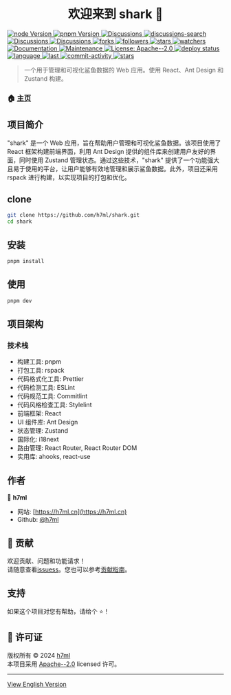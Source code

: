 <h1 align="center">欢迎来到 shark 👋</h1>
<p>
  <a href="https://github.com/h7ml/shark/blob/master/package.json#L99" target="_blank">
    <img alt="node Version" src="https://img.shields.io/badge/node->=20-blue">
  </a>
   <a href="https://github.com/h7ml/shark/blob/master/package.json#L100" target="_blank">
    <img alt="pnpm Version" src="https://img.shields.io/badge/pnpm-8.15.5-blue" />
  </a>
  <a href="https://github.com/h7ml/discussions" target="_blank">
    <img alt="Discussions" src="https://img.shields.io/github/discussions/h7ml/shark" />
  </a>
  <a href="https://github.com/h7ml/shark/discussions?discussions_q=h7ml" target="_blank">
    <img alt="discussions-search" src="https://img.shields.io/github/discussions-search?query=h7ml" />
  </a>
  <a href="https://github.com/h7ml/discussions" target="_blank">
    <img alt="Discussions" src="https://img.shields.io/github/discussions/h7ml/shark" />
  </a>
    <a href="https://github.com/h7ml/shark/blob/master/package.json" target="_blank">
    <img alt="Discussions" src="https://img.shields.io/github/package-json/name/h7ml/shark/master" />
  </a>
  <a href="https://github.com/h7ml/shark/network/members" target="_blank">
    <img alt="forks" src="https://img.shields.io/github/forks/h7ml/shark" />
  </a>
    <a href="https://github.com/h7ml?tab=followers" target="_blank">
    <img alt="followers" src="https://img.shields.io/github/followers/h7ml" />
  </a>
  <a href="https://github.com/h7ml/shark/stargazers" target="_blank">
    <img alt="stars" src="https://img.shields.io/github/stars/h7ml/shark" />
  </a>
   <a href="https://github.com/h7ml/shark/watchers" target="_blank">
    <img alt="watchers" src="https://img.shields.io/github/watchers/h7ml/shark
    " />
  </a>
  <a href="https://github.com/h7ml/shark#readme" target="_blank">
    <img alt="Documentation" src="https://img.shields.io/badge/documentation-yes-brightgreen.svg" />
  </a>
  <a href="https://github.com/h7ml/shark/graphs/commit-activity" target="_blank">
    <img alt="Maintenance" src="https://img.shields.io/badge/Maintained%3F-yes-green.svg" />
  </a>
  <a href="https://github.com/h7ml/shark/blob/master/LICENSE" target="_blank">
    <img alt="License: Apache--2.0" src="https://img.shields.io/github/license/h7ml/shark" />
  </a>
   <a href="https://github.com/h7ml/shark/actions/workflows/deploy.yml" target="_blank">
    <img alt="deploy status" src="https://github.com/h7ml/shark/actions/workflows/deploy.yml/badge.svg" />
  </a>
  <a href="https://github.com/h7ml/shark/search?l=TypeScript" target="_blank">
    <img alt="language" src="https://img.shields.io/github/languages/top/h7ml/shark" />
  </a>
  <a href="https://github.com/h7ml/shark/commits" target="_blank">
    <img alt="last" src="https://img.shields.io/github/last-commit/h7ml/shark.svg" />
  </a>
  <a href="https://github.com/h7ml/shark/commits" target="_blank">
    <img alt="commit-activity" src="https://img.shields.io/github/commit-activity/m/h7ml/shark" />
  </a>
  <a href="https://shark.h7ml.cn" target="_blank">
    <img alt="stars" src="https://img.shields.io/badge/Hosted-Vercel-brightgreen?style=flat&logo=Vercel" />
  </a>
</p>

> 一个用于管理和可视化鲨鱼数据的 Web 应用。使用 React、Ant Design 和 Zustand 构建。

### 🏠 [主页](https://shark.h7ml.cn)

## 项目简介

"shark" 是一个 Web 应用，旨在帮助用户管理和可视化鲨鱼数据。该项目使用了 React 框架构建前端界面，利用 Ant Design 提供的组件库来创建用户友好的界面，同时使用 Zustand 管理状态。通过这些技术，"shark" 提供了一个功能强大且易于使用的平台，让用户能够有效地管理和展示鲨鱼数据。此外，项目还采用 rspack 进行构建，以实现项目的打包和优化。

## clone

```sh
git clone https://github.com/h7ml/shark.git
cd shark
```

## 安装

```sh
pnpm install
```

## 使用

```sh
pnpm dev
```

## 项目架构

### 技术栈

- 构建工具: pnpm
- 打包工具: rspack
- 代码格式化工具: Prettier
- 代码检测工具: ESLint
- 代码规范工具: Commitlint
- 代码风格检查工具: Stylelint
- 前端框架: React
- UI 组件库: Ant Design
- 状态管理: Zustand
- 国际化: i18next
- 路由管理: React Router, React Router DOM
- 实用库: ahooks, react-use

## 作者

👤 **h7ml**

- 网站: [https://h7ml.cn](https://h7ml.cn)
- Github: [@h7ml](https://github.com/h7ml)

## 🤝 贡献

欢迎贡献、问题和功能请求！<br />请随意查看[issuess](https://github.com/h7ml/shark/issues)。您也可以参考[贡献指南](https://github.com/h7ml/shark/blob/master/CONTRIBUTING.md)。

## 支持

如果这个项目对您有帮助，请给个 ⭐️！

## 📝 许可证

版权所有 © 2024 [h7ml](https://github.com/h7ml)<br />
本项目采用 [Apache--2.0](https://github.com/h7ml/shark/blob/master/LICENSE) licensed 许可。

---

[View English Version](README.md)
